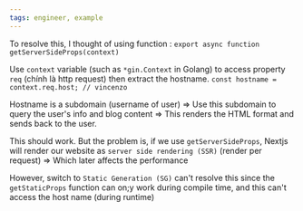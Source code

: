 ```yaml
---
tags: engineer, example
---
```


To resolve this, I thought of using function :
`export async function getServerSideProps(context)`

Use `context` variable (such as `*gin.Context` in Golang) to access property `req` (chính là http request) then extract the hostname.
`const hostname = context.req.host; // vincenzo `

Hostname is a subdomain (username of user) => Use this subdomain to query the user's info and blog content => This renders the HTML format and sends back to the user.

This should work. But the problem is, if we use `getServerSideProps`, Nextjs will render our website as `server side rendering (SSR)` (render per request) => Which later affects the performance

However, switch to `Static Generation (SG)` can't resolve this since the `getStaticProps` function can on;y work during compile time, and this can't access the host name (during runtime)
